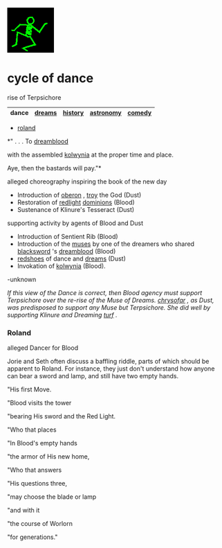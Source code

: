 ![dancer](assets/dancer.gif)

# cycle of dance

rise of Terpsichore

| **dance** |  [dreams](dreams.md)  |  [history](history.md)  |  [astronomy](astronomy.md)  |  [comedy](comedy.md)  | 
| --------- | --------------------- | ----------------------- | --------------------------- | --------------------- | 

 - [roland](roland.md) 

 *" . . . To  [dreamblood](dreamblood.md) 

with the assembled  [kolwynia](kolwynia.md)  at the proper time and place.

Aye, then the bastards will pay."*

 alleged choreography inspiring the book of the new day 

* Introduction of  [oberon](oberon.md) ,  [troy](troy.md)  the God (Dust) 
* Restoration of  [redlight](redlight.md)   [dominions](dominions.md) (Blood) 
* Sustenance of Klinure's Tesseract (Dust) 

 supporting activity by agents of Blood and Dust 

* Introduction of Sentient Rib (Blood) 
* Introduction of the  [muses](muses.md)  by one of the dreamers who shared  [blacksword](blacksword.md) 's  [dreamblood](dreamblood.md)  (Blood) 
*  [redshoes](redshoes.md)  of dance and  [dreams](dreams.md)  (Dust) 
* Invokation of  [kolwynia](kolwynia.md)  (Blood). 

 -unknown

 *If this view of the Dance is correct, then Blood agency must support Terpsichore over the re-rise of the Muse of Dreams.  [chrysofar](chrysofar.md) , as Dust, was predisposed to support any Muse but Terpsichore. She did well by supporting Klinure and Dreaming  [turf](turf.md) .* 

### Roland

alleged Dancer for Blood

Jorie and Seth often discuss a baffling riddle, parts of which should be apparent to Roland. For instance, they just don't understand how anyone can bear a sword and lamp, and still have two empty hands.

"His first Move.

 "Blood visits the tower 

 "bearing His sword and the Red Light.

 "Who that places

 "In Blood's empty hands

 "the armor of His new home,

 "Who that answers 

 "His questions three,

 "may choose the blade or lamp

 "and with it 

 "the course of Worlorn 

 "for generations."

 